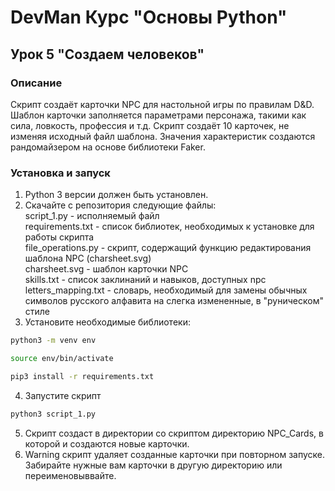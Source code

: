 # DevMan Курс "Основы Python"
## Урок 5 "Создаем человеков"
### Описание
Скрипт создаёт карточки NPC для настольной игры по правилам D&D.  
Шаблон карточки заполняется параметрами персонажа, такими как сила, ловкость, профессия и т.д.
Скрипт создаёт 10 карточек, не изменяя исходный файл шаблона. Значения характеристик создаются рандомайзером на основе библиотеки Faker. 
### Установка и запуск
1. Python 3 версии должен быть установлен.  
2. Скачайте с репозитория следующие файлы:  
script_1.py - исполняемый файл  
requirements.txt - список библиотек, необходимых к установке для работы скрипта  
file_operations.py - скрипт, содержащий функцию редактирования шаблона NPC (charsheet.svg)  
charsheet.svg - шаблон карточки NPC  
skills.txt - список заклинаний и навыков, доступных npc  
letters_mapping.txt - словарь, необходимый для замены обычных символов русского алфавита на слегка измененные, в "руническом" стиле
3. Установите необходимые библиотеки:
```bash
python3 -m venv env
```
```bash
source env/bin/activate
```
```bash
pip3 install -r requirements.txt
```
4. Запустите скрипт
```bash
python3 script_1.py
```
5. Скрипт создаст в директории со скриптом директорию NPC_Cards, в которой и создаются новые карточки.
6. Warning скрипт удаляет созданные карточки при повторном запуске. Забирайте нужные вам карточки в другую директорию или переименовыввайте.
